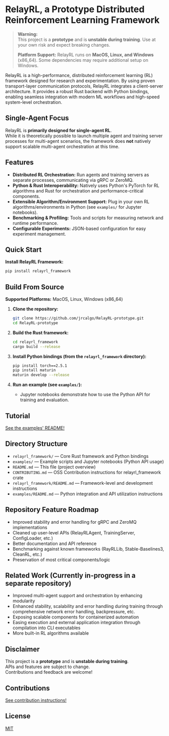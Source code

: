 # RelayRL, a Prototype Distributed Reinforcement Learning Framework

> **Warning:**  
> This project is a **prototype** and is **unstable during training**. Use at your own risk and expect breaking changes.
> 
> **Platform Support:**
> RelayRL runs on **MacOS, Linux, and Windows** (x86_64). Some dependencies may require additional setup on Windows.

RelayRL is a high-performance, distributed reinforcement learning (RL) framework designed for research and experimentation. By using proven transport-layer communication protocols, RelayRL integrates a client-server architecture. It provides a robust Rust backend with Python bindings, enabling seamless integration with modern ML workflows and high-speed system-level orchestration. 

## Single-Agent Focus

RelayRL is **primarily designed for single-agent RL**.  
While it is theoretically possible to launch multiple agent and training server processes for multi-agent scenarios, the framework does **not** natively support scalable multi-agent orchestration at this time.

## Features

- **Distributed RL Orchestration:**
  Run agents and training servers as separate processes, communicating via gRPC or ZeroMQ.
- **Python & Rust Interoperability:**
  Natively uses Python's PyTorch for RL algorithms and Rust for orchestration and performance-critical components.
- **Extensible Algorithm/Environment Support:**
  Plug in your own RL algorithms/environments in Python (see `examples/` for Jupyter notebooks).
- **Benchmarking & Profiling:**
  Tools and scripts for measuring network and runtime performance.
- **Configurable Experiments:**
  JSON-based configuration for easy experiment management.

## Quick Start

**Install RelayRL Framework:**
  ```sh
  pip install relayrl_framework
  ```

## Build From Source

**Supported Platforms:** MacOS, Linux, Windows (x86_64)

1. **Clone the repository:**
   ```sh
   git clone https://github.com/jrcalgo/RelayRL-prototype.git
   cd RelayRL-prototype
   ```

2. **Build the Rust framework:**
   ```sh
   cd relayrl_framework
   cargo build --release
   ```

3. **Install Python bindings (from the `relayrl_framework` directory):**
   ```sh
   pip install torch==2.5.1
   pip install maturin
   maturin develop --release
   ```

4. **Run an example (see `examples/`):**
   - Jupyter notebooks demonstrate how to use the Python API for training and evaluation.
  
## Tutorial

[See the examples' README!](https://github.com/jrcalgo/RelayRL-proto/blob/main/examples/README.md#how-to-use-in-novel-environments)

## Directory Structure

- `relayrl_framework/` — Core Rust framework and Python bindings
- `examples/` — Example scripts and Jupyter notebooks (Python API usage)
- `README.md` — This file (project overview)
- `CONTRIBUTING.md` — OSS Contribution instructions for relayrl_framework crate
- `relayrl_framework/README.md` — Framework-level and development instructions
- `examples/README.md` — Python integration and API utilization instructions

## Repository Feature Roadmap

- Improved stability and error handling for gRPC and ZeroMQ implementations
- Cleaned up user-level APIs (RelayRLAgent, TrainingServer, ConfigLoader, etc.)
- Better documentation and API reference
- Benchmarking against known frameworks (RayRLLib, Stable-Baselines3, CleanRL, etc.)
- Preservation of most critical components/logic

## Related Work (Currently in-progress in a separate repository)

- Improved multi-agent support and orchestration by enhancing modularity
- Enhanced stability, scalability and error handling during training through comprehensive network error handling, backpressure, etc.
- Exposing scalable components for containerized automation
- Easing execution and external application integration through compilation into CLI executables
- More built-in RL algorithms available

## Disclaimer

This project is a **prototype** and is **unstable during training**.  
APIs and features are subject to change.  
Contributions and feedback are welcome!

## Contributions

[See contribution instructions!](CONTRIBUTING.md)

## License

[MIT](LICENSE)
